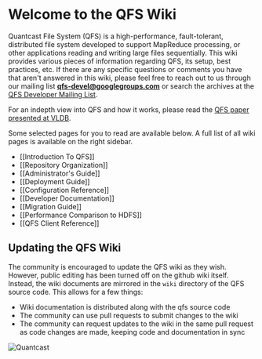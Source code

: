 Welcome to the QFS Wiki
================================================================================
Quantcast File System (QFS) is a high-performance, fault-tolerant, distributed
file system developed to support MapReduce processing, or other applications
reading and writing large files sequentially. This wiki provides various pieces
of information regarding QFS, its setup, best practices, etc. If there are any
specific questions or comments you have that aren't answered in this wiki,
please feel free to reach out to us through our mailing list
[**qfs-devel@googlegroups.com**][mailto] or search the archives at the
[QFS Developer Mailing List][group].

For an indepth view into QFS and how it works, please read the
[QFS paper presented at VLDB][paper].

Some selected pages for you to read are available below. A full list of all wiki
pages is available on the right sidebar.

- [[Introduction To QFS]]
- [[Repository Organization]]
- [[Administrator's Guide]]
- [[Deployment Guide]]
- [[Configuration Reference]]
- [[Developer Documentation]]
- [[Migration Guide]]
- [[Performance Comparison to HDFS]]
- [[QFS Client Reference]]

Updating the QFS Wiki
---------------------
The community is encouraged to update the QFS wiki as they wish. However, public
editing has been turned off on the github wiki itself. Instead, the wiki
documents are mirrored in the `wiki` directory of the QFS source code. This
allows for a few things:

- Wiki documentation is distributed along with the qfs source code
- The community can use pull requests to submit changes to the wiki
- The community can request updates to the wiki in the same pull request as code
  changes are made, keeping code and documentation in sync

![Quantcast](//pixel.quantserve.com/pixel/p-9fYuixa7g_Hm2.gif?labels=opensource.qfs.wiki)

[mailto]: mailto:qfs-devel@googlegroups.com
[group]: http://groups.google.com/group/qfs-devel
[paper]: http://db.disi.unitn.eu/pages/VLDBProgram/pdf/industry/p808-ovsiannikov.pdf
